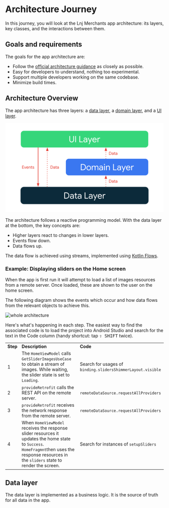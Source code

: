 # Architecture Journey

In this journey, you will look at the Lnj Merchants app architecture: its layers, key classes, and the interactions between them.

## Goals and requirements
The goals for the app architecture are:

*   Follow the [official architecture guidance](https://developer.android.com/jetpack/guide) as closely as possible.
*   Easy for developers to understand, nothing too experimental.
*   Support multiple developers working on the same codebase.
*   Minimize build times.

## Architecture Overview

The app architecture has three layers: a [data layer](https://developer.android.com/jetpack/guide/data-layer), a [domain layer](https://developer.android.com/jetpack/guide/domain-layer), and a [UI layer](https://developer.android.com/jetpack/guide/ui-layer).

<center>
<img src="images/architecture-1-overall.png" width="600px" alt="Diagram showing overall app architecture" />
</center>

The architecture follows a reactive programming model. With the data layer at the bottom, the key concepts are:

*   Higher layers react to changes in lower layers.
*   Events flow down.
*   Data flows up.

The data flow is achieved using streams, implemented using [Kotlin Flows](https://developer.android.com/kotlin/flow).

### Example: Displaying sliders on the Home screen

When the app is first run it will attempt to load a list of images resources from a remote server. Once loaded, these are shown to the user on the home screen.

The following diagram shows the events which occur and how data flows from the relevant objects to achieve this.


![whole architecture](https://github.com/osamasayed585/Lnj-Merchants-App/assets/68209547/117a1cd6-9ac9-454a-95ab-b495fae92694)

Here's what's happening in each step. The easiest way to find the associated code is to load the project into Android Studio and search for the text in the Code column (handy shortcut: tap <kbd>⇧ SHIFT</kbd> twice).

<table>
  <tr>
   <td><strong>Step</strong>
   </td>
   <td><strong>Description</strong>
   </td>
   <td><strong>Code </strong>
   </td>
  </tr>
  <tr>
   <td>1
   </td>
   <td>The <code>HomeViewModel</code> calls <code>GetSliderImagesUseCase</code> to obtain a stream of images. While waiting, the slider state is set to <code>Loading</code>.
   </td>
   <td>Search for usages of <code>binding.slidersShimmerLayout.visible</code>
   </td>
  </tr>
  <tr>
    <td>2</td>
    <td><code>provideRetrofit</code> calls the REST API on the remote server.</td>
    <td><code>remoteDataSource.requestAllProviders</code></td>
  </tr>
  <tr>
   <td>3</td>
   <td><code>provideRetrofit</code> receives the network response from the remote server.</td>
   <td><code>remoteDataSource.requestAllProviders</code></td>
  </tr>
  <tr>
   <td>4</td>
   <td>
     When <code>HomeViewModel</code> receives the response slider resources it updates the home state to <code>Success</code>.
    <code>HomeFragmnt</code>then uses the response resources in the <code>sliders</code> state to render the screen.
   </td>
   <td>Search for instances of <code>setupSliders</code>
   </td>
  </tr>
</table>

## Data layer

The data layer is implemented as a business logic. It is the source of truth for all data in the app.



